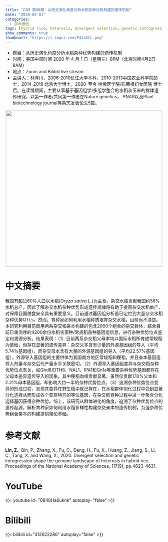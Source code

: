 ```yaml
---
title: "CGM 第88期：从历史演化角度分析水稻杂种优势构建的遗传机制"
date: "2020-04-01"
categories:
  - 学术报告
tags: [hybrid rice, heterosis, divergent selection, genetic introgression]
show_comments: true
thumbnail: "https://i.imgur.com/F4iaSCL.png"
---
```


- 题目：从历史演化角度分析水稻杂种优势构建的遗传机制
- 时间：美国中部时间 2020 年 4 月 1 日（星期三）8PM（北京时间4月2日9AM）
- 地点：Zoom and Bilibili live stream
- 主讲人：林泽川，2006-2010长江大学本科，2010-2013中国农业科学院硕士，2014-2019 北京大学博士，2020-至今 哈佛医学院/布莱根妇女医院 博士后。在读博期间，主要从事基于基因组学/多组学整合的水稻和玉米的群体遗传研究，以第一作者/共同第一作者在Nature genetics， PNAS以及Plant biotechnology journal等杂志发表论文5篇。

<div align="center">
<img src="https://i.imgur.com/VsYRD0c.png" height=500>
</div>

# 中文摘要

我国有超过60%人口以水稻(*Oryza sativa* L.)为主食。杂交水稻贡献我国约58%水稻总产，因此了解杂交水稻杂种优势形成遗传规律将有助于提高杂交水稻单产，对保障我国粮食安全具有重要意义。目前通过基因组分析虽已定位到大量杂交水稻杂种优势QTLs，然而，育种家如何利用水稻种质培育杂交水稻，目前尚不清楚。本研究利用目前商用两系杂交稻亲本构建的包含2000个组合的杂交群体，结合目前已重测序的4200余份水稻农家种/常规稻品种基因组信息，进行杂种优势位点鉴定和溯源分析。结果表明：（1）目前两系杂交稻父母本均以国际水稻所育成常规稻为基础，但存在显著的遗传差异：杂交父本含有少量的外源基因组的导入（平均5.74%基因组），而杂交母本含有大量的外源基因组的导入（平均22.57%基因组），外源导入基因组的主要供体为我国南方地区常规稻和粳稻，并且亲本基因组导入剂量与杂交后代产量水平关联密切。（2）外源导入基因组差异与杂交稻杂种优势位点有关，如Ghd8/DTH8、NAL1、IPA1和Gn1a等重要杂种优势基因都存在父母本差异遗传导入的现象。其中粳稻血缘贡献显著，虽然仅贡献1.10%父本和2.21%母本基因组，却影响大约一半的杂种优势位点。（3）追溯杂种优势位点变异的形成过程，发现其变异在野生稻中就已存在，在水稻群体驯化过程中受到显著分化选择从而形成各个亚群特异的等位基因，在杂交稻育种过程中进一步聚合分化选择基因获得杂种优势。综上，该研究从群体进化的角度，追溯了杂种优势位点的遗传起源，解析育种家如何利用水稻多样性构建杂交亲本的遗传机制，为强杂种优势组合亲本的构建提供理论基础。

# 参考文献

**Lin, Z.**, Qin, P., Zhang, X., Fu, C., Deng, H., Fu, X., Huang, Z., Jiang, S., Li, C., Tang, X. and Wang, X., 2020. Divergent selection and genetic introgression shape the genome landscape of heterosis in hybrid rice. Proceedings of the National Academy of Sciences, 117(9), pp.4623-4631.

# YouTube

{{< youtube id="0848Ha6uknk" autoplay="false" >}}

# Bilibili

{{< bilibili id="412622286" autoplay="false" >}}


